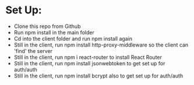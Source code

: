 # Set Up:
- Clone this repo from Github
- Run npm install in the main folder
- Cd into the client folder and run npm install again
- Still in the client, run npm install http-proxy-middleware so the client can 'find' the server
- Still in the client, run npm i react-router to install React Router
- Still in the client, run npm install jsonwebtoken to get set up for auth/auth
- Still in the client, run npm install bcrypt also to get set up for auth/auth
